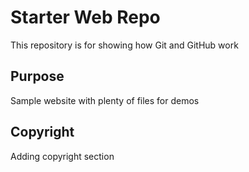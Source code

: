 # Starter Web Repo

This repository is for showing how Git and GitHub work

## Purpose

Sample website with plenty of files for demos

## Copyright

Adding copyright section
